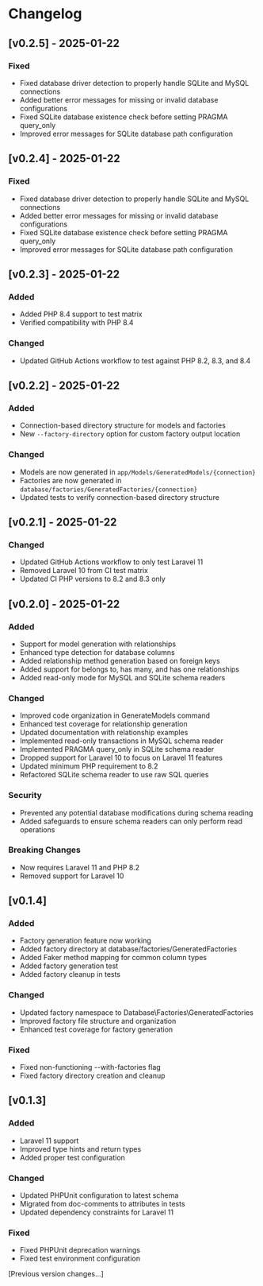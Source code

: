 # Changelog

## [v0.2.5] - 2025-01-22

### Fixed
- Fixed database driver detection to properly handle SQLite and MySQL connections
- Added better error messages for missing or invalid database configurations
- Fixed SQLite database existence check before setting PRAGMA query_only
- Improved error messages for SQLite database path configuration

## [v0.2.4] - 2025-01-22

### Fixed
- Fixed database driver detection to properly handle SQLite and MySQL connections
- Added better error messages for missing or invalid database configurations
- Fixed SQLite database existence check before setting PRAGMA query_only
- Improved error messages for SQLite database path configuration

## [v0.2.3] - 2025-01-22

### Added
- Added PHP 8.4 support to test matrix
- Verified compatibility with PHP 8.4

### Changed
- Updated GitHub Actions workflow to test against PHP 8.2, 8.3, and 8.4

## [v0.2.2] - 2025-01-22

### Added
- Connection-based directory structure for models and factories
- New `--factory-directory` option for custom factory output location

### Changed
- Models are now generated in `app/Models/GeneratedModels/{connection}`
- Factories are now generated in `database/factories/GeneratedFactories/{connection}`
- Updated tests to verify connection-based directory structure

## [v0.2.1] - 2025-01-22

### Changed
- Updated GitHub Actions workflow to only test Laravel 11
- Removed Laravel 10 from CI test matrix
- Updated CI PHP versions to 8.2 and 8.3 only

## [v0.2.0] - 2025-01-22

### Added
- Support for model generation with relationships
- Enhanced type detection for database columns
- Added relationship method generation based on foreign keys
- Added support for belongs to, has many, and has one relationships
- Added read-only mode for MySQL and SQLite schema readers

### Changed
- Improved code organization in GenerateModels command
- Enhanced test coverage for relationship generation
- Updated documentation with relationship examples
- Implemented read-only transactions in MySQL schema reader
- Implemented PRAGMA query_only in SQLite schema reader
- Dropped support for Laravel 10 to focus on Laravel 11 features
- Updated minimum PHP requirement to 8.2
- Refactored SQLite schema reader to use raw SQL queries

### Security
- Prevented any potential database modifications during schema reading
- Added safeguards to ensure schema readers can only perform read operations

### Breaking Changes
- Now requires Laravel 11 and PHP 8.2
- Removed support for Laravel 10

## [v0.1.4]

### Added
- Factory generation feature now working
- Added factory directory at database/factories/GeneratedFactories
- Added Faker method mapping for common column types
- Added factory generation test
- Added factory cleanup in tests

### Changed
- Updated factory namespace to Database\Factories\GeneratedFactories
- Improved factory file structure and organization
- Enhanced test coverage for factory generation

### Fixed
- Fixed non-functioning --with-factories flag
- Fixed factory directory creation and cleanup

## [v0.1.3]

### Added
- Laravel 11 support
- Improved type hints and return types
- Added proper test configuration

### Changed
- Updated PHPUnit configuration to latest schema
- Migrated from doc-comments to attributes in tests
- Updated dependency constraints for Laravel 11

### Fixed
- Fixed PHPUnit deprecation warnings
- Fixed test environment configuration

[Previous version changes...] 